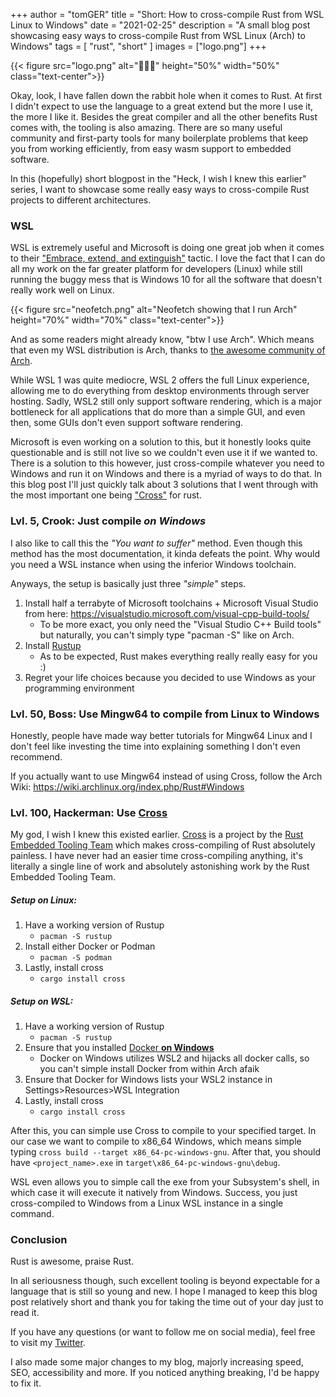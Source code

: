 +++
author = "tomGER"
title = "Short: How to cross-compile Rust from WSL Linux to Windows"
date = "2021-02-25"
description = "A small blog post showcasing easy ways to cross-compile Rust from WSL Linux (Arch) to Windows"
tags = [
    "rust",
    "short"
]
images = ["logo.png"]
+++

{{< figure src="logo.png" alt="🦀🦀🦀" height="50%" width="50%" class="text-center">}}

Okay, look, I have fallen down the rabbit hole when it comes to Rust. At first I didn't expect to use the language to a great extend but the more I use it, the more I like it. Besides the great compiler and all the other benefits Rust comes with, the tooling is also amazing. There are so many useful community and first-party tools for many boilerplate problems that keep you from working efficiently, from easy wasm support to embedded software.

In this (hopefully) short blogpost in the "Heck, I wish I knew this earlier" series, I want to showcase some really easy ways to cross-compile Rust projects to different architectures.

### WSL

WSL is extremely useful and Microsoft is doing one great job when it comes to their ["Embrace, extend, and extinguish"](https://en.wikipedia.org/wiki/Embrace,_extend,_and_extinguish) tactic. I love the fact that I can do all my work on the far greater platform for developers (Linux) while still running the buggy mess that is Windows 10 for all the software that doesn't really work well on Linux.

{{< figure src="neofetch.png" alt="Neofetch showing that I run Arch" height="70%" width="70%" class="text-center">}}

And as some readers might already know, "btw I use Arch". Which means that even my WSL distribution is Arch, thanks to [the awesome community of Arch](https://github.com/yuk7/ArchWSL).

While WSL 1 was quite mediocre, WSL 2 offers the full Linux experience, allowing me to do everything from desktop environments through server hosting. Sadly, WSL2 still only support software rendering, which is a major bottleneck for all applications that do more than a simple GUI, and even then, some GUIs don't even support software rendering.

Microsoft is even working on a solution to this, but it honestly looks quite questionable and is still not live so we couldn't even use it if we wanted to. There is a solution to this however, just cross-compile whatever you need to Windows and run it on Windows and there is a myriad of ways to do that. In this blog post I'll just quickly talk about 3 solutions that I went through with the most important one being ["Cross"](https://github.com/rust-embedded/cross) for rust.

### Lvl. 5, Crook: Just compile *on Windows*

I also like to call this the *"You want to suffer"* method. Even though this method has the most documentation, it kinda defeats the point. Why would you need a WSL instance when using the inferior Windows toolchain.

Anyways, the setup is basically just three *"simple"* steps.

1. Install half a terrabyte of Microsoft toolchains + Microsoft Visual Studio from here: https://visualstudio.microsoft.com/visual-cpp-build-tools/
    - To be more exact, you only need the "Visual Studio C++ Build tools" but naturally, you can't simply type "pacman -S" like on Arch.
2. Install [Rustup](https://www.rust-lang.org/tools/install)
    - As to be expected, Rust makes everything really really easy for you :)
3. Regret your life choices because you decided to use Windows as your programming environment

### Lvl. 50, Boss: Use Mingw64 to compile from Linux to Windows

Honestly, people have made way better tutorials for Mingw64 Linux and I don't feel like investing the time into explaining something I don't even recommend.

If you actually want to use Mingw64 instead of using Cross, follow the Arch Wiki: https://wiki.archlinux.org/index.php/Rust#Windows

### Lvl. 100, Hackerman: Use [Cross](https://github.com/rust-embedded/cross)

My god, I wish I knew this existed earlier. [Cross](https://github.com/rust-embedded/cross) is a project by the [Rust Embedded Tooling Team](https://github.com/rust-embedded/wg#the-tools-team) which makes cross-compiling of Rust absolutely painless. I have never had an easier time cross-compiling anything, it's literally a single line of work and absolutely astonishing work by the Rust Embedded Tooling Team.

##### Setup on Linux:

1. Have a working version of Rustup
    - ```pacman -S rustup```
2. Install either Docker or Podman
    - ```pacman -S podman```
3. Lastly, install cross
    - ```cargo install cross```

##### Setup on WSL:

1. Have a working version of Rustup
    - ```pacman -S rustup```
2. Ensure that you installed [Docker **on Windows**](https://www.docker.com/get-started)
    - Docker on Windows utilizes WSL2 and hijacks all docker calls, so you can't simple install Docker from within Arch afaik
3. Ensure that Docker for Windows lists your WSL2 instance in Settings>Resources>WSL Integration
4. Lastly, install cross
    - ```cargo install cross```

After this, you can simple use Cross to compile to your specified target. In our case we want to compile to x86_64 Windows, which means simple typing ```cross build --target x86_64-pc-windows-gnu```. After that, you should have ```<project_name>.exe``` in ```target\x86_64-pc-windows-gnu\debug```.

WSL even allows you to simple call the exe from your Subsystem's shell, in which case it will execute it natively from Windows. Success, you just cross-compiled to Windows from a Linux WSL instance in a single command.

### Conclusion

Rust is awesome, praise Rust.

In all seriousness though, such excellent tooling is beyond expectable for a language that is still so young and new. I hope I managed to keep this blog post relatively short and thank you for taking the time out of your day just to read it.

If you have any questions (or want to follow me on social media), feel free to visit my [Twitter](https://www.twitter.com/_tomGER).

I also made some major changes to my blog, majorly increasing speed, SEO, accessibility and more. If you noticed anything breaking, I'd be happy to fix it.